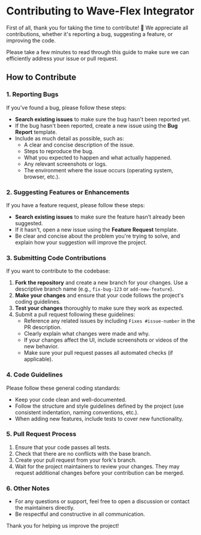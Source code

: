 
# Contributing to Wave-Flex Integrator

First of all, thank you for taking the time to contribute! 🎉 We appreciate all contributions, whether it's reporting a bug, suggesting a feature, or improving the code.

Please take a few minutes to read through this guide to make sure we can efficiently address your issue or pull request.

## How to Contribute

### 1. Reporting Bugs

If you've found a bug, please follow these steps:

- **Search existing issues** to make sure the bug hasn't been reported yet.
- If the bug hasn't been reported, create a new issue using the **Bug Report** template.
- Include as much detail as possible, such as:
  - A clear and concise description of the issue.
  - Steps to reproduce the bug.
  - What you expected to happen and what actually happened.
  - Any relevant screenshots or logs.
  - The environment where the issue occurs (operating system, browser, etc.).

### 2. Suggesting Features or Enhancements

If you have a feature request, please follow these steps:

- **Search existing issues** to make sure the feature hasn’t already been suggested.
- If it hasn't, open a new issue using the **Feature Request** template.
- Be clear and concise about the problem you're trying to solve, and explain how your suggestion will improve the project.

### 3. Submitting Code Contributions

If you want to contribute to the codebase:

1. **Fork the repository** and create a new branch for your changes. Use a descriptive branch name (e.g., `fix-bug-123` or `add-new-feature`).
2. **Make your changes** and ensure that your code follows the project's coding guidelines.
3. **Test your changes** thoroughly to make sure they work as expected.
4. Submit a pull request following these guidelines:
   - Reference any related issues by including `Fixes #issue-number` in the PR description.
   - Clearly explain what changes were made and why.
   - If your changes affect the UI, include screenshots or videos of the new behavior.
   - Make sure your pull request passes all automated checks (if applicable).

### 4. Code Guidelines

Please follow these general coding standards:

- Keep your code clean and well-documented.
- Follow the structure and style guidelines defined by the project (use consistent indentation, naming conventions, etc.).
- When adding new features, include tests to cover new functionality.

### 5. Pull Request Process

1. Ensure that your code passes all tests.
2. Check that there are no conflicts with the base branch.
3. Create your pull request from your fork's branch.
4. Wait for the project maintainers to review your changes. They may request additional changes before your contribution can be merged.

### 6. Other Notes

- For any questions or support, feel free to open a discussion or contact the maintainers directly.
- Be respectful and constructive in all communication.

Thank you for helping us improve the project!
